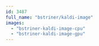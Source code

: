 ```yaml
---
id: 3487
full_name: "bstriner/kaldi-image"
images: 
  - "bstriner-kaldi-image-cpu"
  - "bstriner-kaldi-image-gpu"
---
```

